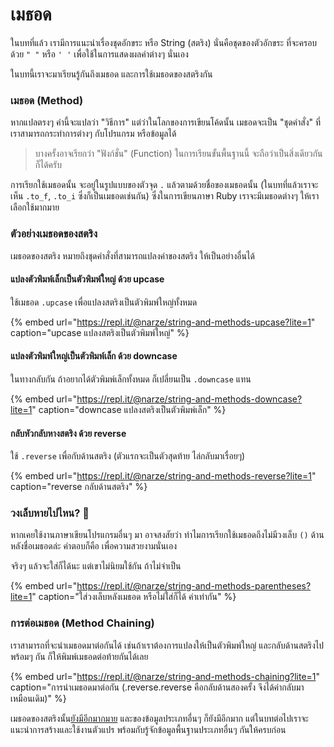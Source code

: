 # เมธอด

ในบทที่แล้ว เรามีการแนะนำเรื่องชุดอักขระ หรือ String \(สตริง\) นั่นคือชุดของตัวอักขระ ที่จะครอบด้วย `" "` หรือ `' '` เพื่อใช้ในการแสดงผลคำต่างๆ นั่นเอง

ในบทนี้เราจะมาเรียนรู้กันถึงเมธอด และการใช้เมธอดของสตริงกัน

### เมธอด \(Method\)

หากแปลตรงๆ คำนี้จะแปลว่า "วิธีการ" แต่ว่าในโลกของการเขียนโค้ดนั้น เมธอดจะเป็น "ชุดคำสั่ง" ที่เราสามารถกระทำการต่างๆ กับโปรแกรม หรือข้อมูลได้

> บางครั้งอาจเรียกว่า "ฟังก์ชั่น" \(Function\) ในการเรียนขั้นพื้นฐานนี้ จะถือว่าเป็นสิ่งเดียวกันก็ได้ครับ

การเรียกใช้เมธอดนั้น จะอยู่ในรูปแบบของตัวจุด `.` แล้วตามด้วยชื่อของเมธอดนั้น \(ในบทที่แล้วเราจะเห็น `.to_f`, `.to_i` ซึ่งก็เป็นเมธอดเช่นกัน\) ซึ่งในการเขียนภาษา Ruby เราจะมีเมธอดต่างๆ ให้เราเลือกใช้มากมาย

### ตัวอย่างเมธอดของสตริง

เมธอดของสตริง หมายถึงชุดคำสั่งที่สามารถแปลงค่าของสตริง ให้เป็นอย่างอื่นได้

#### แปลงตัวพิมพ์เล็กเป็นตัวพิมพ์ใหญ่ ด้วย upcase

ใช้เมธอด `.upcase` เพื่อแปลงสตริงเป็นตัวพิมพ์ใหญ่ทั้งหมด

{% embed url="https://repl.it/@narze/string-and-methods-upcase?lite=1" caption="upcase แปลงสตริงเป็นตัวพิมพ์ใหญ่" %}

#### แปลงตัวพิมพ์ใหญ่เป็นตัวพิมพ์เล็ก ด้วย downcase

ในทางกลับกัน ถ้าอยากได้ตัวพิมพ์เล็กทั้งหมด ก็เปลี่ยนเป็น `.downcase` แทน

{% embed url="https://repl.it/@narze/string-and-methods-downcase?lite=1" caption="downcase แปลงสตริงเป็นตัวพิมพ์เล็ก" %}

#### กลับหัวกลับหางสตริง ด้วย reverse

ใช้ `.reverse` เพื่อกับด้านสตริง \(ตัวแรกจะเป็นตัวสุดท้าย ไล่กลับมาเรื่อยๆ\)

{% embed url="https://repl.it/@narze/string-and-methods-reverse?lite=1" caption="reverse กลับด้านสตริง" %}

### วงเล็บหายไปไหน? 🧐

หากเคยใช้งานภาษาเขียนโปรแกรมอื่นๆ มา อาจสงสัยว่า ทำไมการเรียกใช้เมธอดถึงไม่มีวงเล็บ `()` ด้านหลังชื่อเมธอดล่ะ คำตอบก็คือ เพื่อความสวยงามนั่นเอง

จริงๆ แล้วจะใส่ก็ได้นะ แต่เขาไม่นิยมใช้กัน ถ้าไม่จำเป็น

{% embed url="https://repl.it/@narze/string-and-methods-parentheses?lite=1" caption="ใส่วงเล็บหลังเมธอด หรือไม่ใส่ก็ได้ ค่าเท่ากัน" %}

### การต่อเมธอด \(Method Chaining\)

เราสามารถที่จะนำเมธอดมาต่อกันได้ เช่นถ้าเราต้องการแปลงให้เป็นตัวพิมพ์ใหญ่ และกลับด้านสตริงไปพร้อมๆ กัน ก็ให้พิมพ์เมธอดต่อท้ายกันได้เลย

{% embed url="https://repl.it/@narze/string-and-methods-chaining?lite=1" caption="การนำเมธอดมาต่อกัน \(.reverse.reverse คือกลับด้านสองครั้ง จึงได้ค่ากลับมาเหมือนเดิม\)" %}

เมธอดของสตริงนั้น[ยังมีอีกมากมาย](https://docs.ruby-lang.org/en/3.0.0/String.html) และของข้อมูลประเภทอื่นๆ ก็ยังมีอีกมาก แต่ในบทต่อไปเราจะแนะนำการสร้างและใช้งานตัวแปร พร้อมกับรู้จักข้อมูลพื้นฐานประเภทอื่นๆ กันให้ครบก่อน
